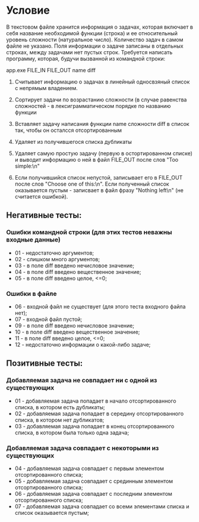 # Условие

В текстовом файле хранится информация о задачах, которая включает в себя название необходимой функции (строка)
и ее относительный уровень сложности (натуральное число). Количество задач в самом файле не указано. Поля информации 
о задаче записаны в отдельных строках, между задачами нет пустых строк. Требуется написать 
программу, которая, будучи вызванной из командной строки:

app.exe FILE_IN FILE_OUT name diff

1. Считывает информацию о задачах в линейный односвзяный список с непрямым владением.

2. Сортирует задачи по возрастанию сложности (в случае равенства сложностей - в лексиграмматическом порядке
по названию функции

3. Вставляет задачу написания функции namе сложности diff в список так, чтобы он осталсся отсортированным

4. Удаляет из получившегося списка дубликаты

5. Удаляет самую простую задачу (первую в остортированном списке) и выводит информацию о ней в файл FILE_OUT после
слов "Too simple:\n"

6. Если получившийся список непустой, записывает его в FILE_OUT после слов "Choose one of this:\n".
Если полученный список оказывается пустым - записвает в файл фразу "Nothing left\n" (не считается ошибкой).

## Негативные тесты:

### Ошибки командной строки (для этих тестов неважны входные данные)
- 01 - недостаточно аргументов;
- 02 - слишком много аргументов;
- 03 - в поле diff введено нечисловое значение;
- 04 - в поле diff введено вещественное значение;
- 05 - в поле diff введено целое, <=0;

### Ошибки в файле
- 06 - входной файл не существует (для этого теста входного файла нет);
- 07 - входной файл пустой;
- 09 - в поле diff введено нечисловое значение;
- 10 - в поле diff введено вещественное значение;
- 11 - в поле diff введено целое, <=0;
- 12 - недостаточно информации о какой-либо задаче;

## Позитивные тесты:

### Добавляемая задача не совпадает ни с одной  из существующих
- 01 - добавляемая задача попадает в начало отсортированного списка, в котором есть дубликаты; 
- 02 - добавляемая задача попадает в середину отсортированного списка, в котором нет дубликатов;
- 03 - добавляемая задача попадает в конец отсортированного списка, в котором была только одна задача;

### Добавляемая задача совпадает с некоторыми из существующих
- 04 - добавляемая задача совпадает с первым элементом  отсортированного списка;
- 05 - добавляемая задача совпадает с срединным элементом отсортированного списка;
- 06 - добавляемая задача совпадает с последним элементом отсортированного списка;
- 07 - добавляемая задача совпадает со всеми элементами списка и список оказывается пустым;
